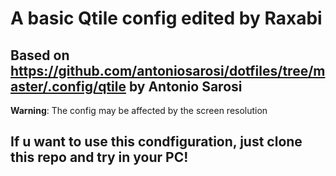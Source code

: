 # A basic Qtile **config edited by Raxabi**

## Based on https://github.com/antoniosarosi/dotfiles/tree/master/.config/qtile by Antonio Sarosi

**Warning**: The config may be affected by the screen resolution

## If u want to use this condfiguration, just clone this repo and try in your PC! 

